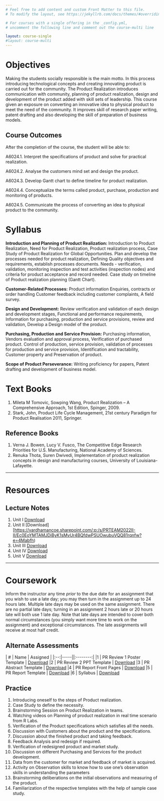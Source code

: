 ```yaml
---
# Feel free to add content and custom Front Matter to this file.
# To modify the layout, see https://jekyllrb.com/docs/themes/#overriding-theme-defaults

# For courses with a single offering in the _config.yml,
# uncomment the following line and comment out the course-multi line

layout: course-single
#layout: course-multi
---
```


# <a name="description">Objectives</a>

  Making the students socially responsible is the main motto. In this process introducing technological concepts and creating innovating product is carried out for the community. The Product Realization introduces communication with community, planning of product realization, design and development of the product added with skill sets of leadership. This course given an exposure on converting an innovative idea to physical product to meet the need of the community. It improves skill of research paper writing, patent drafting and also developing the skill of preparation of business models.

## <a name="outcomes">Course Outcomes</a>

After the completion of the course, the student will be able to:

A6024.1. Interpret the specifications of product and solve for practical realization.

A6024.2. Analyse the customers mind set and design the product.

A6024.3. Develop Gantt chart to define timeline for product realization.

A6024.4. Conceptualize the terms called product, purchase, production and monitoring of products.

A6024.5. Communicate the process of converting an idea to physical product to the community.

# <a name="syllabus">Syllabus</a>

**Introduction and Planning of Product Realization:** Introduction to Product Realization, Need for Product Realization, Product realization process, Case Study of Product Realization for Global Opportunities. Plan and develop the processes needed for product realization, Defining Quality objectives and requirements, establish processes documents. Needs - verification, validation, monitoring inspection and test activities (inspection nodes) and criteria for product acceptance and record needed. Case study on timeline of Product realization planning (Gantt Chart).

**Customer-Related Processes:** Product information Enquiries, contracts or order handling Customer feedback including customer complaints, A field survey. 

**Design and Development:** Review verification and validation of each design and development stages, Functional and performance requirements, Information for purchasing, production and service provisions, review and validation, Develop a Design model of the product.

**Purchasing, Production and Service Provision:** Purchasing information, Vendors evaluation and approval process, Verification of purchased product. Control of production, service provision, validation of processes for production and service provision, Identification and tractability, Customer property and Preservation of product.

**Scope of Product Perseverance:** Writing proficiency for papers, Patent drafting and development of business model.

# <a name="textbooks">Text Books</a>

1. Mileta M Tomovic, Sowping Wang, Product Realization – A Comprehensive Approach, 1st Edition, Spinger, 2009.
2. Stark, John, Product Life Cycle Management, 21st century Paradigm for Product Realisation 2011, Springer.

## <a name="references">Reference Books</a>

1. Verna J. Bowen, Lucy V. Fusco, The Competitive Edge Research Priorities for U.S. Manufacturing, National Academy of Sciences.
2. Renuka Thota, Suren Dwivedi, Implementation of product realization concepts in design and manufacturing courses, University of Louisiana-Lafayette.

<hr>

# Resources

## <a name="lecturenotes">Lecture Notes</a>

1. Unit I [Download](https://vardhamancoe.sharepoint.com/:p:/s/PRTEAM2022II-II/ER3xFGi395dGldUWKMiS16QBB0I6b0gLa4rJyIRAC71KuA?e=sgER4k)
2. Unit II [Download][https://vardhamancoe.sharepoint.com/:p:/s/PRTEAM2022II-II/Ec0EoYMTAMJDiByK1sMvUr4BQfdwPSUOwubuVQQ81rqnfw?e=4Mabfh)
3. Unit III [Download](https://vardhamancoe.sharepoint.com/:p:/s/PRTEAM2022II-II/EaCsyzwes6dHqLpgRc7dcIIB890104FcUWr-ROqpHLmQEA?e=1aBrds)
4. Unit IV [Download](https://vardhamancoe.sharepoint.com/:p:/s/PRTEAM2022II-II/EXd5IrtsyvdBg5LOD8QQ44kBldjPq8HY7U17osrPOtH86Q?e=ft6RVA)
5. Unit V [Download](https://vardhamancoe.sharepoint.com/:b:/s/PRTEAM2022II-II/EXr0_Ct6WC5NgBgTEMpsspUBFQhVYQ6Il0GqrLSjonT3-A?e=YWuEk2)

<hr>

# Coursework

Inform the instructor any time *prior* to the due date for an assignment that you wish to use a late day; you may then turn in the assignment up to 24
hours late. Multiple late days may be used on the same assignment. There are no partial late days; turning in an assignment 2 hours late or 20 hours late will
both use 1 late day. Note that late days are intended to cover both normal circumstances (you simply want more time to work on the assignment) and exceptional circumstances. The late assignments will receive at most half credit.

## <a name="aat">Alternate Assessments</a>

| #  | Name | Assigned |
|:--:|-----||:--------:|
|1 | PR Review 1 Poster Template | [Download](https://vardhamancoe.sharepoint.com/:p:/s/PRTEAM2022II-II/Eb75SKWzaxtGgddJp_X8aaMBeM66ytwQBBRzOYPPM3Pfug?e=86VcCY) 
|2 | PR Review 2 PPT Template  | [Download](https://vardhamancoe.sharepoint.com/:p:/s/PRTEAM2022II-II/EeOGSw1G0wlCin0vMf5_qg8BmvvHy50YYo7cwLDcpTOAoQ?e=z99yqX)
|3 | PR Abstract Template  | [Download](https://vardhamancoe.sharepoint.com/:w:/s/PRTEAM2022II-II/EVwmdDvr4ZhCsWkRTGRzf2ABxP8iha8e_XRTWgmtUwz0lg?e=GkCnzg)
|4 | PR Report Front Pages  | [Download](https://vardhamancoe.sharepoint.com/:w:/s/PRTEAM2022II-II/EYHxsl1AYmxFuq_-1OnbcO4B1bmiUf1UdbswwHrrBKaojw?e=rbwfh3)
|5 | PR Report Template  | [Download](https://vardhamancoe.sharepoint.com/:w:/s/PRTEAM2022II-II/EdDLI3s4XthJhneM2M9iE_sBNlL1lEpgk_IkiWwrfbMqhA?e=FZSVuK)
|6 | Syllabus | [Download](https://vardhamancoe.sharepoint.com/:w:/s/PRTEAM2022II-II/EeLB7Q8HyrFOjHiqP5zyQe8Bg-b50h3MzdFG5GhQqK6jGg?e=Etd5f8)

## <a name="practice">Practice</a>

1. Introducing oneself to the steps of Product realization.
2. Case Study to define the necessity.
3. Brainstorming Session on Product Realization in teams.
4. Watching videos on Planning of product realization in real time scenario from R Labs.
5. Verification of the Product specifications which satisfies all the needs.
6. Discussion with Customers about the product and the specifications.
7. Discussion about the finished product and taking feedback.
8. Feedback Analysis and redesign if required.
9. Verification of redesigned product and market study.
10. Discussion on different Purchasing and Services for the product development.
11. Data from the customer for market and feedback of market is acquired.
12. Activity on Observation skills to know how to use one’s observation skills in understanding the parameters
13. Brainstorming deliberations on the initial observations and measuring of the product.
14. Familiarization of the respective templates with the help of sample case study.

